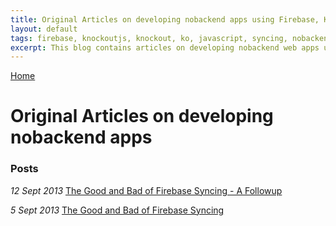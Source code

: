 ```yaml
---
title: Original Articles on developing nobackend apps using Firebase, Knockout, PouchDB and Twitter Bootstrap
layout: default
tags: firebase, knockoutjs, knockout, ko, javascript, syncing, nobackend, pouchdb, bootstrap, html5, css3, angular, ember, backbone, backendless
excerpt: This blog contains articles on developing nobackend web apps using new services like firebase, PouchDB, knockout, ember, angular and bootstrap. A backend server is no longer required. You can create full web apps with just plain simple javascript. Node, npm, server side js is a thing of the past.
---
```

[Home](http://nigelkelly.github.io)

# Original Articles on developing nobackend apps

### Posts

*12 Sept 2013* [The Good and Bad of Firebase Syncing - A Followup](http://nigelkelly.github.io/the-good-and-bad-parts-of-firebase-syncing-part2.html)

*5 Sept 2013* [The Good and Bad of Firebase Syncing](http://nigelkelly.github.io/the-good-and-bad-parts-of-firebase-syncing-part1.html)

<!--
*12 Sept 2013* [Firebase Syncing the RESTful way](http://nigelkelly.github.io/)
*12 Sept 2013* [Firebase .on() Vs .once()](http://nigelkelly.github.io/)
*12 Sept 2013* [Real time syncing with PouchDB](http://nigelkelly.github.io/)
*12 Sept 2013* [King of real time syncing: Firebase Vs PouchDB](http://nigelkelly.github.io/)
*12 Sept 2013* [Email Collection App with Firebase and Knockout](http://nigelkelly.github.io/)
*12 Sept 2013* [Sortable Task Manager with Firebase and Knockout](http://nigelkelly.github.io/)
*12 Sept 2013* [Sortable Kanban with Firebase and Knockout](http://nigelkelly.github.io/)
*12 Sept 2013* [User Sign Up and Sign On with Firebase and Knockout](http://nigelkelly.github.io/)
*12 Sept 2013* [Knockoutjs - Communications and messaging between multiple View Models](http://nigelkelly.github.io/)
-->